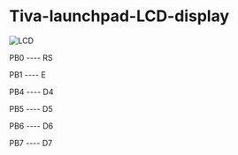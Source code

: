 # Tiva-launchpad-LCD-display

![LCD](https://user-images.githubusercontent.com/36634372/55842636-f9e1c900-5b3c-11e9-815f-f7b9e8f9a6d7.png)


PB0 ---- RS

PB1 ---- E

PB4 ---- D4

PB5 ---- D5

PB6 ---- D6

PB7 ---- D7


